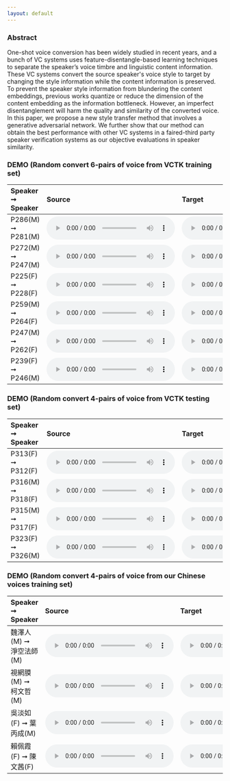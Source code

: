 ```yaml
---
layout: default
---
```


### Abstract

One-shot voice conversion has been widely studied in recent years, and a bunch of VC systems uses feature-disentangle-based learning techniques to separate the speaker’s voice timbre and linguistic content information. These VC systems convert the source speaker's voice style to target by changing the style information while the content information is preserved. To prevent the speaker style information from blundering the content embeddings, previous works quantize or reduce the dimension of the content embedding as the information bottleneck. However, an imperfect disentanglement will harm the quality and similarity of the converted voice. In this paper, we propose a new style transfer method that involves a generative adversarial network. We further show that our method can obtain the best performance with other VC systems in a faired-third party speaker verification systems as our objective evaluations in speaker similarity.

### DEMO (Random convert 6-pairs of voice from VCTK training set)

| **Speaker ➞ Speaker** | **Source**                                                 | **Target**                                                 | **Proposed**                                                   | **AutoVC**                                                    | **VQVC+**                                                    | **AGAIN-VC**                                                   |
| :-------------------- | :--------------------------------------------------------- | :--------------------------------------------------------- | :------------------------------------------------------------- | :------------------------------------------------------------ | :----------------------------------------------------------- | :------------------------------------------------------------- |
| P286(M) ➞ P281(M)     | <audio src="wav/source/p286.wav" controls preload></audio> | <audio src="wav/target/p281.wav" controls preload></audio> | <audio src="wav/asganvc/286_281.wav" controls preload></audio> | <audio src="wav/autovc/286_281.wav" controls preload></audio> | <audio src="wav/vqvc+/286_281.wav" controls preload></audio> | <audio src="wav/againvc/268_281.wav" controls preload></audio> |
| P272(M) ➞ P247(M)     | <audio src="wav/source/p272.wav" controls preload></audio> | <audio src="wav/target/p247.wav" controls preload></audio> | <audio src="wav/asganvc/272_247.wav" controls preload></audio> | <audio src="wav/autovc/272_247.wav" controls preload></audio> | <audio src="wav/vqvc+/272_247.wav" controls preload></audio> | <audio src="wav/againvc/272_247.wav" controls preload></audio> |
| P225(F) ➞ P228(F)     | <audio src="wav/source/p225.wav" controls preload></audio> | <audio src="wav/target/p228.wav" controls preload></audio> | <audio src="wav/asganvc/225_228.wav" controls preload></audio> | <audio src="wav/autovc/225_228.wav" controls preload></audio> | <audio src="wav/vqvc+/225_228.wav" controls preload></audio> | <audio src="wav/againvc/225_228.wav" controls preload></audio> |
| P259(M) ➞ P264(F)     | <audio src="wav/source/p259.wav" controls preload></audio> | <audio src="wav/target/p264.wav" controls preload></audio> | <audio src="wav/asganvc/259_264.wav" controls preload></audio> | <audio src="wav/autovc/259_264.wav" controls preload></audio> | <audio src="wav/vqvc+/259_264.wav" controls preload></audio> | <audio src="wav/againvc/259_264.wav" controls preload></audio> |
| P247(M) ➞ P262(F)     | <audio src="wav/source/p247.wav" controls preload></audio> | <audio src="wav/target/p262.wav" controls preload></audio> | <audio src="wav/asganvc/247_262.wav" controls preload></audio> | <audio src="wav/autovc/247_262.wav" controls preload></audio> | <audio src="wav/vqvc+/247_262.wav" controls preload></audio> | <audio src="wav/againvc/247_262.wav" controls preload></audio> |
| P239(F) ➞ P246(M)     | <audio src="wav/source/p239.wav" controls preload></audio> | <audio src="wav/target/p246.wav" controls preload></audio> | <audio src="wav/asganvc/239_246.wav" controls preload></audio> | <audio src="wav/autovc/239_246.wav" controls preload></audio> | <audio src="wav/vqvc+/239_246.wav" controls preload></audio> | <audio src="wav/againvc/239_246.wav" controls preload></audio> |

### DEMO (Random convert 4-pairs of voice from VCTK testing set)

| **Speaker ➞ Speaker** | **Source**                                                 | **Target**                                                 | **Proposed**                                                   | **AutoVC**                                                    | **VQVC+**                                                    | **AGAIN-VC**                                                   |
| :-------------------- | :--------------------------------------------------------- | :--------------------------------------------------------- | :------------------------------------------------------------- | :------------------------------------------------------------ | :----------------------------------------------------------- | :------------------------------------------------------------- |
| P313(F) ➞ P312(F)     | <audio src="wav/source/p313.wav" controls preload></audio> | <audio src="wav/target/p312.wav" controls preload></audio> | <audio src="wav/asganvc/313_312.wav" controls preload></audio> | <audio src="wav/autovc/313_312.wav" controls preload></audio> | <audio src="wav/vqvc+/313_312.wav" controls preload></audio> | <audio src="wav/againvc/313_312.wav" controls preload></audio> |
| P316(M) ➞ P318(F)     | <audio src="wav/source/p316.wav" controls preload></audio> | <audio src="wav/target/p318.wav" controls preload></audio> | <audio src="wav/asganvc/316_318.wav" controls preload></audio> | <audio src="wav/autovc/316_318.wav" controls preload></audio> | <audio src="wav/vqvc+/316_318.wav" controls preload></audio> | <audio src="wav/againvc/316_318.wav" controls preload></audio> |
| P315(M) ➞ P317(F)     | <audio src="wav/source/p315.wav" controls preload></audio> | <audio src="wav/target/p317.wav" controls preload></audio> | <audio src="wav/asganvc/315_317.wav" controls preload></audio> | <audio src="wav/autovc/315_317.wav" controls preload></audio> | <audio src="wav/vqvc+/315_317.wav" controls preload></audio> | <audio src="wav/againvc/315_317.wav" controls preload></audio> |
| P323(F) ➞ P326(M)     | <audio src="wav/source/p323.wav" controls preload></audio> | <audio src="wav/target/p326.wav" controls preload></audio> | <audio src="wav/asganvc/323_326.wav" controls preload></audio> | <audio src="wav/autovc/323_326.wav" controls preload></audio> | <audio src="wav/vqvc+/323_326.wav" controls preload></audio> | <audio src="wav/againvc/323_326.wav" controls preload></audio> |

### DEMO (Random convert 4-pairs of voice from our Chinese voices training set)

| **Speaker ➞ Speaker**   | **Source**                                                           | **Target**                                                             | **Proposed**                                                                       |
| :---------------------- | :------------------------------------------------------------------- | :--------------------------------------------------------------------- | :--------------------------------------------------------------------------------- |
| 魏澤人(M) ➞ 淨空法師(M) | <audio src="wav/chinese/source_魏澤人.wav" controls preload></audio> | <audio src="wav/chinese/target_淨空法師.wav" controls preload></audio> | <audio src="wav/chinese/asgan_trans_魏澤人_淨空法師.wav" controls preload></audio> |
| 視網膜(M) ➞ 柯文哲(M)   | <audio src="wav/chinese/source_視網膜.wav" controls preload></audio> | <audio src="wav/chinese/target_柯文哲.wav" controls preload></audio>   | <audio src="wav/chinese/asgan_trans_視網膜_柯文哲.wav" controls preload></audio>   |
| 吳淡如(F) ➞ 葉丙成(M)   | <audio src="wav/chinese/source_吳淡如.wav" controls preload></audio> | <audio src="wav/chinese/target_葉丙成.wav" controls preload></audio>   | <audio src="wav/chinese/asgan_trans_吳淡如_葉丙成.wav" controls preload></audio>   |
| 賴佩霞(F) ➞ 陳文茜(F)   | <audio src="wav/chinese/source_賴佩霞.wav" controls preload></audio> | <audio src="wav/chinese/target_陳文茜.wav" controls preload></audio>   | <audio src="wav/chinese/asgan_trans_賴佩霞_陳文茜.wav" controls preload></audio>   |
